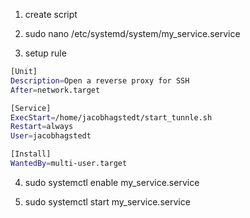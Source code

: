 1. create script

2. sudo nano /etc/systemd/system/my_service.service

3. setup rule

```bash
[Unit]
Description=Open a reverse proxy for SSH
After=network.target

[Service]
ExecStart=/home/jacobhagstedt/start_tunnle.sh
Restart=always
User=jacobhagstedt

[Install]
WantedBy=multi-user.target
```

4. sudo systemctl enable my_service.service

5. sudo systemctl start my_service.service